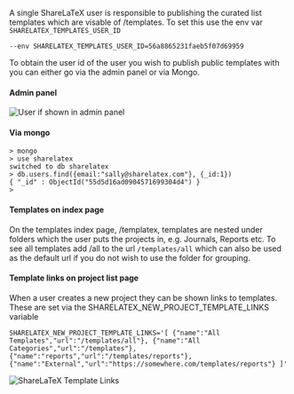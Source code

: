 A single ShareLaTeX user is responsible to publishing the curated list templates which are visable of /templates. To set this use the env var `SHARELATEX_TEMPLATES_USER_ID`

`--env SHARELATEX_TEMPLATES_USER_ID=56a8865231faeb5f07d69959`

To obtain the user id of the user you wish to publish public templates with you can either go via the admin panel or via Mongo.

#### Admin panel
![User if shown in admin panel](https://raw.githubusercontent.com/wiki/sharelatex/sharelatex/user_id_in_admin_panel.png)


#### Via mongo
```
> mongo
> use sharelatex
switched to db sharelatex
> db.users.find({email:"sally@sharelatex.com"}, {_id:1})
{ "_id" : ObjectId("55d5d16ad0904571699304d4") }
>
```

#### Templates on index page
On the templates index page, /templatex, templates are nested under folders which the user puts the projects in, e.g. Journals, Reports etc. To see all templates add /all to the url `/templates/all` which can also be used as the default url if you do not wish to use the folder for grouping.


#### Template links on project list page
When a user creates a new project they can be shown links to templates. These are set via the  SHARELATEX_NEW_PROJECT_TEMPLATE_LINKS variable

`SHARELATEX_NEW_PROJECT_TEMPLATE_LINKS='[
   {"name":"All Templates","url":"/templates/all"},
   {"name":"All Categories","url":"/templates"},
   {"name":"reports","url":"/templates/reports"},  {"name":"External","url":"https://somewhere.com/templates/reports"}
]'`

![ShareLaTeX Template Links](https://raw.githubusercontent.com/wiki/sharelatex/sharelatex/images/new_project_template_links.png)
